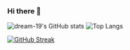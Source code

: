 ### Hi there 👋

<!--
**dream-19/dream-19** is a ✨ _special_ ✨ repository because its `README.md` (this file) appears on your GitHub profile.

Here are some ideas to get you started:

- 🔭 I’m currently working on ...
- 🌱 I’m currently learning ...
- 👯 I’m looking to collaborate on ...
- 🤔 I’m looking for help with ...
- 💬 Ask me about ...
- 📫 How to reach me: ...
- 😄 Pronouns: ...
- ⚡ Fun fact: ...

[![Top Langs](https://github-readme-stats.vercel.app/api/top-langs/?username=dream-19)](https://github.com/dream-19/github-readme-stats)
-->
![dream-19's GitHub stats](https://github-readme-stats.vercel.app/api?username=dream-19&show_icons=true&theme=tokyonight&hide_rank=true)
![Top Langs](https://github-readme-stats.vercel.app/api/top-langs/?username=dream-19&layout=compact)

[![GitHub Streak](https://streak-stats.demolab.com?user=dream-19&theme=tokyonight)](https://git.io/streak-stats)
